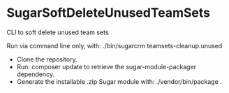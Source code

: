 # SugarSoftDeleteUnusedTeamSets

CLI to soft delete unused team sets

Run via command line only, with: ./bin/sugarcrm teamsets-cleanup:unused

*   Clone the repository.
*   Run: composer update to retrieve the sugar-module-packager dependency.
*   Generate the installable .zip Sugar module with: ./vendor/bin/package <version number>.
